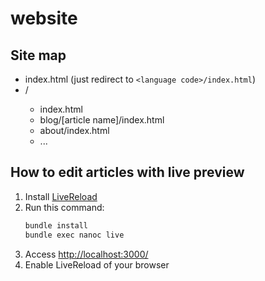 # website

## Site map

- index.html (just redirect to `<language code>/index.html`)
- <language code>/
    - index.html
    - blog/[article name]/index.html
    - about/index.html
    - ...

## How to edit articles with live preview

1. Install [LiveReload](http://livereload.com/)
2. Run this command:
    ```bash
    bundle install
    bundle exec nanoc live
    ```
3. Access <http://localhost:3000/>
4. Enable LiveReload of your browser
